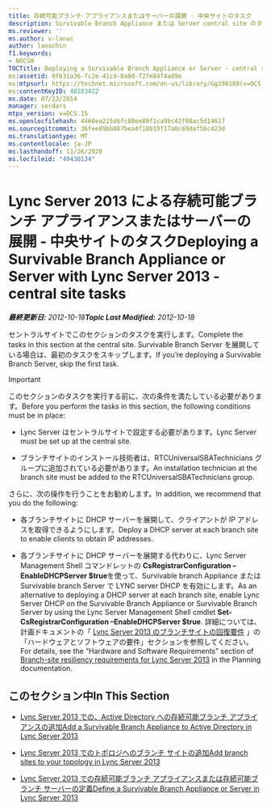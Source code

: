 ```yaml
---
title: 存続可能ブランチ アプライアンスまたはサーバーの展開 - 中央サイトのタスク
description: Survivable Branch Appliance または Server central site のタスクを展開する。
ms.reviewer: ''
ms.author: v-lanac
author: lanachin
f1.keywords:
- NOCSH
TOCTitle: Deploying a Survivable Branch Appliance or Server - central site tasks
ms:assetid: 0f631a36-fc2e-41cd-8a0d-f27e84f4a89e
ms:mtpsurl: https://technet.microsoft.com/en-us/library/Gg398189(v=OCS.15)
ms:contentKeyID: 48183422
ms.date: 07/23/2014
manager: serdars
mtps_version: v=OCS.15
ms.openlocfilehash: 4460ea215d6fc80ee89f1ca9bc42f08ac5d14617
ms.sourcegitcommit: 36fee89bb887bea4f18b19f17a8c69daf5bc423d
ms.translationtype: MT
ms.contentlocale: ja-JP
ms.lasthandoff: 11/26/2020
ms.locfileid: "49430134"
---
```

# <a name="deploying-a-survivable-branch-appliance-or-server-with-lync-server-2013---central-site-tasks"></a><span data-ttu-id="5a1f1-103">Lync Server 2013 による存続可能ブランチ アプライアンスまたはサーバーの展開 - 中央サイトのタスク</span><span class="sxs-lookup"><span data-stu-id="5a1f1-103">Deploying a Survivable Branch Appliance or Server with Lync Server 2013 - central site tasks</span></span>

<div data-xmlns="http://www.w3.org/1999/xhtml">

<div class="topic" data-xmlns="http://www.w3.org/1999/xhtml" data-msxsl="urn:schemas-microsoft-com:xslt" data-cs="https://msdn.microsoft.com/">

<div data-asp="https://msdn2.microsoft.com/asp">



</div>

<div id="mainSection">

<div id="mainBody"><span data-ttu-id="5a1f1-104">

<span> </span></span><span class="sxs-lookup"><span data-stu-id="5a1f1-104">

<span> </span></span></span>

<span data-ttu-id="5a1f1-105">_**最終更新日:** 2012-10-18_</span><span class="sxs-lookup"><span data-stu-id="5a1f1-105">_**Topic Last Modified:** 2012-10-18_</span></span>

<span data-ttu-id="5a1f1-106">セントラルサイトでこのセクションのタスクを実行します。</span><span class="sxs-lookup"><span data-stu-id="5a1f1-106">Complete the tasks in this section at the central site.</span></span> <span data-ttu-id="5a1f1-107">Survivable Branch Server を展開している場合は、最初のタスクをスキップします。</span><span class="sxs-lookup"><span data-stu-id="5a1f1-107">If you’re deploying a Survivable Branch Server, skip the first task.</span></span>

<div>


> [!IMPORTANT]
> <span data-ttu-id="5a1f1-108">このセクションのタスクを実行する前に、次の条件を満たしている必要があります。</span><span class="sxs-lookup"><span data-stu-id="5a1f1-108">Before you perform the tasks in this section, the following conditions must be in place:</span></span> 
> <UL>
> <LI>
> <P><span data-ttu-id="5a1f1-109">Lync Server はセントラルサイトで設定する必要があります。</span><span class="sxs-lookup"><span data-stu-id="5a1f1-109">Lync Server must be set up at the central site.</span></span></P>
> <LI>
> <P><span data-ttu-id="5a1f1-110">ブランチサイトのインストール技術者は、RTCUniversalSBATechnicians グループに追加されている必要があります。</span><span class="sxs-lookup"><span data-stu-id="5a1f1-110">An installation technician at the branch site must be added to the RTCUniversalSBATechnicians group.</span></span></P></LI></UL><span data-ttu-id="5a1f1-111">さらに、次の操作を行うことをお勧めします。</span><span class="sxs-lookup"><span data-stu-id="5a1f1-111">In addition, we recommend that you do the following:</span></span>
> <UL>
> <LI>
> <P><span data-ttu-id="5a1f1-112">各ブランチサイトに DHCP サーバーを展開して、クライアントが IP アドレスを取得できるようにします。</span><span class="sxs-lookup"><span data-stu-id="5a1f1-112">Deploy a DHCP server at each branch site to enable clients to obtain IP addresses.</span></span></P>
> <LI>
> <P><span data-ttu-id="5a1f1-113">各ブランチサイトに DHCP サーバーを展開する代わりに、Lync Server Management Shell コマンドレットの <STRONG>CsRegistrarConfiguration – EnableDHCPServer $true</STRONG>を使って、Survivable branch Appliance または Survivable branch Server で LYNC server DHCP を有効にします。</span><span class="sxs-lookup"><span data-stu-id="5a1f1-113">As an alternative to deploying a DHCP server at each branch site, enable Lync Server DHCP on the Survivable Branch Appliance or Survivable Branch Server by using the Lync Server Management Shell cmdlet <STRONG>Set-CsRegistrarConfiguration –EnableDHCPServer $true</STRONG>.</span></span> <span data-ttu-id="5a1f1-114">詳細については、計画ドキュメントの「 <A href="lync-server-2013-branch-site-resiliency-requirements.md">Lync Server 2013 のブランチサイトの回復要件</A> 」の「ハードウェアとソフトウェアの要件」セクションを参照してください。</span><span class="sxs-lookup"><span data-stu-id="5a1f1-114">For details, see the “Hardware and Software Requirements” section of <A href="lync-server-2013-branch-site-resiliency-requirements.md">Branch-site resiliency requirements for Lync Server 2013</A> in the Planning documentation.</span></span></P></LI></UL>



</div>

<div>

## <a name="in-this-section"></a><span data-ttu-id="5a1f1-115">このセクション中</span><span class="sxs-lookup"><span data-stu-id="5a1f1-115">In This Section</span></span>

  - [<span data-ttu-id="5a1f1-116">Lync Server 2013 での、Active Directory への存続可能ブランチ アプライアンスの追加</span><span class="sxs-lookup"><span data-stu-id="5a1f1-116">Add a Survivable Branch Appliance to Active Directory in Lync Server 2013</span></span>](lync-server-2013-add-a-survivable-branch-appliance-to-active-directory.md)

  - [<span data-ttu-id="5a1f1-117">Lync Server 2013 でのトポロジへのブランチ サイトの追加</span><span class="sxs-lookup"><span data-stu-id="5a1f1-117">Add branch sites to your topology in Lync Server 2013</span></span>](lync-server-2013-add-branch-sites-to-your-topology.md)

  - [<span data-ttu-id="5a1f1-118">Lync Server 2013 での存続可能ブランチ アプライアンスまたは存続可能ブランチ サーバーの定義</span><span class="sxs-lookup"><span data-stu-id="5a1f1-118">Define a Survivable Branch Appliance or Server in Lync Server 2013</span></span>](lync-server-2013-define-a-survivable-branch-appliance-or-server.md)

<span data-ttu-id="5a1f1-119"></div>

</div>

<span> </span>

</div>

</div>

</span><span class="sxs-lookup"><span data-stu-id="5a1f1-119"></div>

</div>

<span> </span>

</div>

</div>

</span></span></div>

